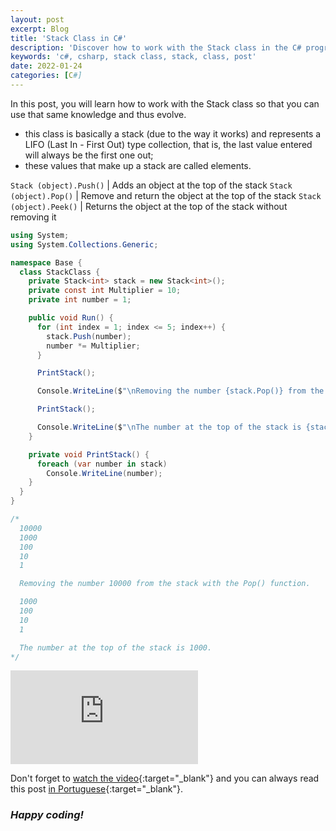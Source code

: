 ```yaml
---
layout: post
excerpt: Blog
title: 'Stack Class in C#'
description: 'Discover how to work with the Stack class in the C# programming language. Get answers to your questions with the theory and examples presented.'
keywords: 'c#, csharp, stack class, stack, class, post'
date: 2022-01-24
categories: [C#]
---
```


In this post, you will learn how to work with the Stack class so that you can use that same knowledge and thus evolve.

- this class is basically a stack (due to the way it works) and represents a LIFO (Last In - First Out) type collection, that is, the last value entered will always be the first one out;
- these values that make up a stack are called elements.

`Stack (object).Push()` | Adds an object at the top of the stack
`Stack (object).Pop()` | Remove and return the object at the top of the stack
`Stack (object).Peek()` | Returns the object at the top of the stack without removing it

```csharp
using System;
using System.Collections.Generic;

namespace Base {
  class StackClass {
    private Stack<int> stack = new Stack<int>();
    private const int Multiplier = 10;
    private int number = 1;

    public void Run() {
      for (int index = 1; index <= 5; index++) {
        stack.Push(number);
        number *= Multiplier;
      }

      PrintStack();

      Console.WriteLine($"\nRemoving the number {stack.Pop()} from the stack with the Pop() function.\n");

      PrintStack();

      Console.WriteLine($"\nThe number at the top of the stack is {stack.Peek()}.");
    }

    private void PrintStack() {
      foreach (var number in stack)
        Console.WriteLine(number);
    }
  }
}

/*
  10000
  1000
  100
  10
  1

  Removing the number 10000 from the stack with the Pop() function.

  1000
  100
  10
  1

  The number at the top of the stack is 1000.
*/
```

<div class="video-container">
  <iframe src="https://www.youtube.com/embed/AIxTT2P-5Dc" frameborder="0" allowfullscreen></iframe>
</div>

Don't forget to [watch the video](https://youtu.be/AIxTT2P-5Dc){:target="\_blank"} and you can always read this post [in Portuguese](https://caffeinealgorithm.com/blog/classe-stack-em-csharp/){:target="\_blank"}.

### _Happy coding!_
